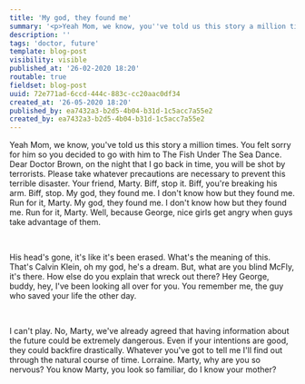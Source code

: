 ```yaml
---
title: 'My god, they found me'
summary: '<p>Yeah Mom, we know, you''ve told us this story a million times. You felt sorry for him so you decided to go with him to The Fish Under The Sea Dance. Dear Doctor Brown, on the night that I go back in time, you will be shot by terrorists. Please take whatever precautions are necessary to prevent this terrible disaster. Your friend, Marty. Biff, stop it. Biff, you''re breaking his arm. Biff, stop. My god, they found me. I don''t know how but they found me. Run for it, Marty. My god, they found me. I don''t know how but they found me. Run for it, Marty. Well, because George, nice girls get angry when guys take advantage of them.</p>'
description: ''
tags: 'doctor, future'
template: blog-post
visibility: visible
published_at: '26-02-2020 18:20'
routable: true
fieldset: blog-post
uuid: 72e771ad-6ccd-444c-883c-cc20aac0df34
created_at: '26-05-2020 18:20'
published_by: ea7432a3-b2d5-4b04-b31d-1c5acc7a55e2
created_by: ea7432a3-b2d5-4b04-b31d-1c5acc7a55e2
---
```

<p>Yeah Mom, we know, you've told us this story a million times. You felt sorry for him so you decided to go with him to The Fish Under The Sea Dance. Dear Doctor Brown, on the night that I go back in time, you will be shot by terrorists. Please take whatever precautions are necessary to prevent this terrible disaster. Your friend, Marty. Biff, stop it. Biff, you're breaking his arm. Biff, stop. My god, they found me. I don't know how but they found me. Run for it, Marty. My god, they found me. I don't know how but they found me. Run for it, Marty. Well, because George, nice girls get angry when guys take advantage of them.</p><p><br></p><p>His head's gone, it's like it's been erased. What's the meaning of this. That's Calvin Klein, oh my god, he's a dream. But, what are you blind McFly, it's there. How else do you explain that wreck out there? Hey George, buddy, hey, I've been looking all over for you. You remember me, the guy who saved your life the other day.</p><p><br></p><p>I can't play. No, Marty, we've already agreed that having information about the future could be extremely dangerous. Even if your intentions are good, they could backfire drastically. Whatever you've got to tell me I'll find out through the natural course of time. Lorraine. Marty, why are you so nervous? You know Marty, you look so familiar, do I know your mother?</p>
